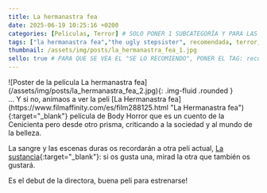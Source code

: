 ```yaml
---
title: La hermanastra fea
date: 2025-06-19 10:25:16 +0200
categories: [Peliculas, Terror] # SOLO PONER 1 SUBCATEGORÍA Y PARA LAS SERIES PONER UN CARACTER INVISIBLE, COPIALO DE ENTRE LOS PARÉNTESIS (ㅤ), AL FINAL DE LA SUBCATEGORÍA, POR EJEMPLO [Series, "Thrillerㅤ"]
tags: ["la hermanastra fea","the ugly stepsister", recomendada, terror, gore, "body horror", "emilie blichfeldt"]
thumbnail: /assets/img/posts/la_hermanastra_fea_1.jpg
sello: true # PARA QUE SE VEA EL "SE LO RECOMIENDO", PONER EL TAG: recomendada
---
```


<div class="row mb-4">
  <div class="col-md-5" markdown="1">
![Poster de la película La hermanastra fea](/assets/img/posts/la_hermanastra_fea_2.jpg){: .img-fluid .rounded }
  </div>
  <div class="col-md-7" markdown="1">
... Y si no, animaos a ver la peli [La Hermanastra fea](https://www.filmaffinity.com/es/film288125.html "La Hermanastra fea"){:target="_blank"} película de Body Horror que es un cuento de la Cenicienta pero desde otro prisma, criticando a la sociedad y al mundo de la belleza.

La sangre y las escenas duras os recordarán a otra peli actual, [La sustancia](https://www.filmaffinity.com/es/film833687.html "La sustancia"){:target="_blank"}: si os gusta una, mirad la otra que también os gustará.

Es el debut de la directora, buena peli para estrenarse!
  </div>
</div>
